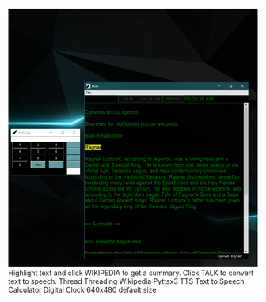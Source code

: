 ![](
/screenshot/tts-editor-wiki.png)
Highlight text and click WIKIPEDIA to get a summary. Click TALK to convert text to speech.
Thread Threading
Wikipedia
Pyttsx3
TTS Text to Speech
Calculator
Digital Clock
640x480 default size
